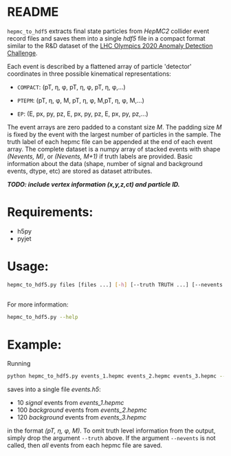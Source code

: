 # README
```hepmc_to_hdf5``` extracts final state particles from *HepMC2*  collider event record files and saves them into a single *hdf5* file in a compact format similar to the R&D dataset of the [LHC Olympics 2020 Anomaly Detection Challenge](https://lhco2020.github.io/homepage/). 

Each event is described by a flattened array of particle 'detector' coordinates in three possible kinematical representations:  

 - ```COMPACT```:  (pT, η, φ, pT, η, φ, pT, η, φ,...) 
  
 - ```PTEPM```: (pT, η, φ, M, pT, η, φ, M,pT, η, φ, M,...)
  
 - ```EP```:    (E, px, py, pz, E, px, py, pz, E, px, py, pz,...)
 
The event arrays are zero padded to a constant size *M*. The padding size *M* is fixed by the event with the largest number of particles in the sample. The truth label of each hepmc file can be appended at the end of each event array. The complete dataset is a numpy array of stacked events with shape *(Nevents, M)*, or *(Nevents, M+1)* if truth labels are  provided. Basic information about the data (shape, number of signal and background events, dtype, etc) are stored as dataset attributes. 

***TODO: include vertex information (x,y,z,ct) and particle ID.*** 

# Requirements: 
- h5py
- pyjet

# Usage:
```bash
hepmc_to_hdf5.py files [files ...] [-h] [--truth TRUTH ...] [--nevents NEVENTS ...] [--output OUTPUT] [--dtype DTYPE] [--compress COMPRESS] [--chunks CHUNKS]
                      
```
For more information: 
```bash
hepmc_to_hdf5.py --help
```
# Example:

Running
```bash
python hepmc_to_hdf5.py events_1.hepmc events_2.hepmc events_3.hepmc --truth 1 0 0 --nevents 10 100 120 --output events.h5 --dtype PTEPM
```
saves into a single file *events.h5*: 
-  10 *signal* events from *events_1.hepmc*
- 100 *background* events from *events_2.hepmc*
- 120 *background* events from *events_3.hepmc*

in the format *(pT, η, φ, M)*. To omit truth level information from the output, simply drop the argument ```--truth``` above. If the argument ```--nevents``` is not called, then *all* events from each hepmc file are saved.  
